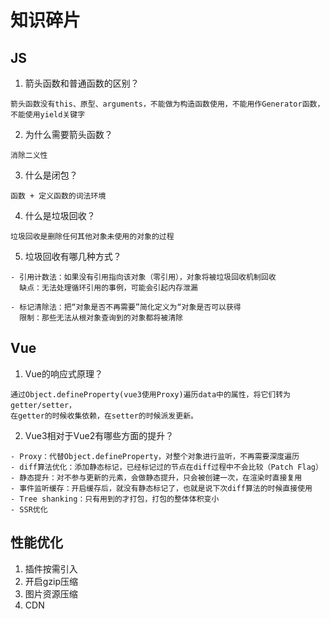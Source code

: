 # 知识碎片

## JS

1. 箭头函数和普通函数的区别？
```
箭头函数没有this、原型、arguments，不能做为构造函数使用，不能用作Generator函数，不能使用yield关键字
```
2. 为什么需要箭头函数？
```
消除二义性
```
3. 什么是闭包？
```
函数 + 定义函数的词法环境
```
4. 什么是垃圾回收？
```
垃圾回收是删除任何其他对象未使用的对象的过程
```
5. 垃圾回收有哪几种方式？
```
- 引用计数法：如果没有引用指向该对象（零引用），对象将被垃圾回收机制回收
  缺点：无法处理循环引用的事例，可能会引起内存泄漏
  
- 标记清除法：把“对象是否不再需要”简化定义为“对象是否可以获得
  限制：那些无法从根对象查询到的对象都将被清除
```

## Vue
1. Vue的响应式原理？
```
通过Object.defineProperty(vue3使用Proxy)遍历data中的属性，将它们转为getter/setter，
在getter的时候收集依赖，在setter的时候派发更新。
```
2. Vue3相对于Vue2有哪些方面的提升？
```
- Proxy：代替Object.defineProperty，对整个对象进行监听，不再需要深度遍历
- diff算法优化：添加静态标记，已经标记过的节点在diff过程中不会比较（Patch Flag）
- 静态提升：对不参与更新的元素，会做静态提升，只会被创建一次，在渲染时直接复用
- 事件监听缓存：开启缓存后，就没有静态标记了，也就是说下次diff算法的时候直接使用
- Tree shanking：只有用到的才打包，打包的整体体积变小
- SSR优化
```

## 性能优化

1. 插件按需引入
2. 开启gzip压缩
3. 图片资源压缩
4. CDN
